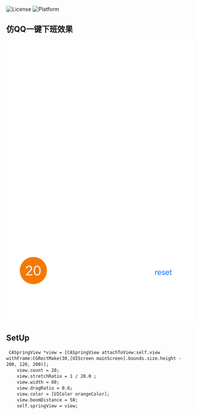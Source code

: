 ![License](https://img.shields.io/badge/license-MIT-blue.svg)
![Platform](https://img.shields.io/badge/platform-iOS-red.svg)

## 仿QQ一键下班效果

![](springView.gif)

## SetUp

``` 
 CASpringView *view = [CASpringView attachToView:self.view withFrame:CGRectMake(30,[UIScreen mainScreen].bounds.size.height - 200, 120, 200)];
    view.count = 20;
    view.stretchRatio = 1 / 20.0 ;
    view.width = 60;
    view.dragRatio = 0.6;
    view.color = [UIColor orangeColor];
    view.boomDistance = 50;
    self.springView = view;
```




